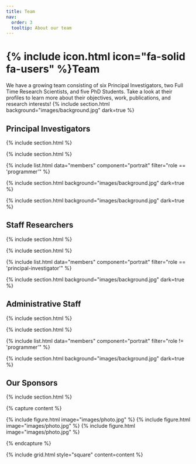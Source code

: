 ```yaml
---
title: Team
nav:
  order: 3
  tooltip: About our team
---
```


# {% include icon.html icon="fa-solid fa-users" %}Team

We have a growing team consisting of six Principal Investigators, two Full Time Research Scientists, and five PhD Students. Take a look at their profiles to learn more about their objectives, work, publications, and research interests!
{% include section.html background="images/background.jpg" dark=true %}

<h2> <strong> Principal Investigators </strong> </h2> 

{% include section.html %}

{% include section.html %}

{% include list.html data="members" component="portrait" filter="role == 'programmer'" %}

{% include section.html background="images/background.jpg" dark=true %}

{% include section.html background="images/background.jpg" dark=true %}

<h2> <strong> Staff Researchers </strong> </h2>
{% include section.html %}

{% include section.html %}

{% include list.html data="members" component="portrait" filter="role == 'principal-investigator'" %}

{% include section.html background="images/background.jpg" dark=true %}

<h2> <strong> Administrative Staff </strong> </h2>
{% include section.html %}

{% include section.html %}

{% include list.html data="members" component="portrait" filter="role != 'programmer'" %}

{% include section.html background="images/background.jpg" dark=true %}

<h2> <strong> Our Sponsors </strong> </h2>

{% include section.html %}

{% capture content %}

{% include figure.html image="images/photo.jpg" %}
{% include figure.html image="images/photo.jpg" %}
{% include figure.html image="images/photo.jpg" %}

{% endcapture %}

{% include grid.html style="square" content=content %}
